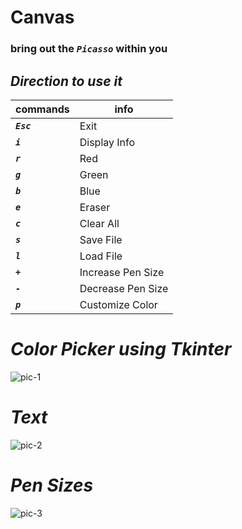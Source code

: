 # Canvas

### bring out the ***`Picasso`*** within you  

## ***Direction to use it***  

|commands|info|
|-------|----|
|***`Esc`*** |Exit|
|***`i`*** |Display Info|
|***`r`*** |Red|
|***`g`*** |Green|
|***`b`*** |Blue|
|***`e`*** |Eraser|
|***`c`*** |Clear All|
|***`s`*** |Save File|
|***`l`*** |Load File|
|***`+`*** |Increase Pen Size|
|***`-`*** |Decrease Pen Size|
|***`p`*** |Customize Color|

# ***Color Picker using Tkinter***  

![pic-1](https://github.com/Sahil-Rajwar-2004/canvas/assets/72878315/484eb79d-4b1f-4d99-8968-2e05d6468a40)

# ***Text***
![pic-2](https://github.com/Sahil-Rajwar-2004/canvas/assets/72878315/9d365822-60cb-46ad-8ee6-f1a6ff897690)

# ***Pen Sizes***

![pic-3](https://github.com/Sahil-Rajwar-2004/canvas/assets/72878315/a74427b5-f12c-4452-ad84-05f69e635282)

